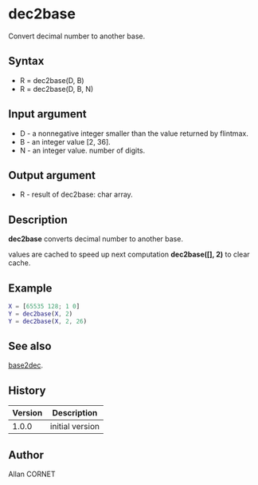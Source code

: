 # dec2base

Convert decimal number to another base.

## Syntax

- R = dec2base(D, B)
- R = dec2base(D, B, N)

## Input argument

- D - a nonnegative integer smaller than the value returned by flintmax.
- B - an integer value [2, 36].
- N - an integer value. number of digits.

## Output argument

- R - result of dec2base: char array.

## Description

  <p><b>dec2base</b> converts decimal number to another base.</p>
  <p>values are cached to speed up next computation <b>dec2base([], 2)</b> to clear cache.</p>

## Example

```matlab
X = [65535 128; 1 0]
Y = dec2base(X, 2)
Y = dec2base(X, 2, 26)
```

## See also

[base2dec](base2dec.md).

## History

| Version | Description     |
| ------- | --------------- |
| 1.0.0   | initial version |

## Author

Allan CORNET

